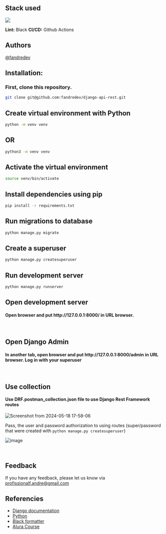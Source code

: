 ## Stack used

<img src="https://skillicons.dev/icons?i=python,django,githubactions,pycharm&theme=dark" />

**Lint:** Black
**CI/CD:** Github Actions

## Authors
[@fandredev](https://www.linkedin.com/in/devfandre/)


## Installation:
### First, clone this repository.
```bash
git clone git@github.com:fandredev/django-api-rest.git
```

## Create virtual environment with Python

```bash
python -m venv venv
```
## OR
```bash
python3 -m venv venv
```

## Activate the virtual environment

```bash
source venv/bin/activate
```

## Install dependencies using pip
```bash
pip install -r requirements.txt
```

## Run migrations to database
```bash
python manage.py migrate
```

## Create a superuser
```bash
python manage.py createsuperuser
```
    
## Run development server
```bash
python manage.py runserver
```

## Open development server
<h4>
Open browser and put http://127.0.0.1:8000/ in URL browser.
</h4>
<br>

## Open Django Admin
<h4>
In another tab, open browser and put http://127.0.0.1:8000/admin in URL browser. Log in with your superuser</h4>
<br>


## Use collection
<h4>Use DRF.postman_collection.json file to use Django Rest Framework routes</h4>

![Screenshot from 2024-05-18 17-58-06](https://github.com/fandredev/django-api-rest/assets/49297012/6d51ea14-f39c-48fa-9602-de3bbf994eb9)

Pass, the user and password authorization to using routes (super/password that were created with ```python manage.py createsuperuser```)
<br>

![image](https://github.com/fandredev/django-api-rest/assets/49297012/0fa811c5-020d-44a9-a7c9-3351420c3beb)


<br>


## Feedback

If you have any feedback, please let us know via profissionalf.andre@gmail.com

## Referencies

 - [Django documentation](https://docs.djangoproject.com/en/5.0/)
 - [Python](https://www.python.org/)
 - [Black formatter](https://black.readthedocs.io/en/stable/the_black_code_style/index.html)
 - [Alura Course](https://cursos.alura.com.br/course/api-django-3-rest-framework)
